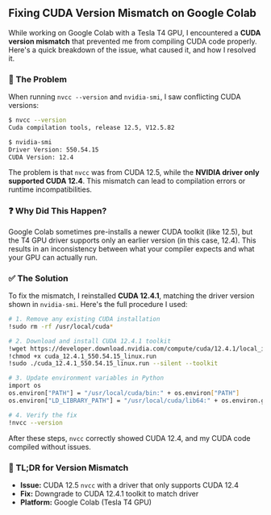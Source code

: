 ## Fixing CUDA Version Mismatch on Google Colab

While working on Google Colab with a Tesla T4 GPU, I encountered a **CUDA version mismatch** that prevented me from compiling CUDA code properly. Here's a quick breakdown of the issue, what caused it, and how I resolved it.

### 🚨 The Problem

When running `nvcc --version` and `nvidia-smi`, I saw conflicting CUDA versions:

```bash
$ nvcc --version
Cuda compilation tools, release 12.5, V12.5.82

$ nvidia-smi
Driver Version: 550.54.15
CUDA Version: 12.4
```

The problem is that `nvcc` was from CUDA 12.5, while the **NVIDIA driver only supported CUDA 12.4**. This mismatch can lead to compilation errors or runtime incompatibilities.

### ❓ Why Did This Happen?

Google Colab sometimes pre-installs a newer CUDA toolkit (like 12.5), but the T4 GPU driver supports only an earlier version (in this case, 12.4). This results in an inconsistency between what your compiler expects and what your GPU can actually run.

### ✅ The Solution

To fix the mismatch, I reinstalled **CUDA 12.4.1**, matching the driver version shown in `nvidia-smi`. Here's the full procedure I used:

```bash
# 1. Remove any existing CUDA installation
!sudo rm -rf /usr/local/cuda*

# 2. Download and install CUDA 12.4.1 toolkit
!wget https://developer.download.nvidia.com/compute/cuda/12.4.1/local_installers/cuda_12.4.1_550.54.15_linux.run
!chmod +x cuda_12.4.1_550.54.15_linux.run
!sudo ./cuda_12.4.1_550.54.15_linux.run --silent --toolkit

# 3. Update environment variables in Python
import os
os.environ["PATH"] = "/usr/local/cuda/bin:" + os.environ["PATH"]
os.environ["LD_LIBRARY_PATH"] = "/usr/local/cuda/lib64:" + os.environ.get("LD_LIBRARY_PATH", "")

# 4. Verify the fix
!nvcc --version
```

After these steps, `nvcc` correctly showed CUDA 12.4, and my CUDA code compiled without issues.

### 🧠 TL;DR for Version Mismatch
* **Issue:** CUDA 12.5 `nvcc` with a driver that only supports CUDA 12.4
* **Fix:** Downgrade to CUDA 12.4.1 toolkit to match driver
* **Platform:** Google Colab (Tesla T4 GPU)

